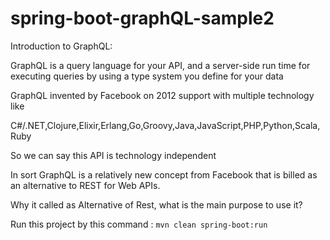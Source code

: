 # spring-boot-graphQL-sample2

Introduction to GraphQL:

GraphQL is a query language for your API, and a server-side run time for executing queries by using a type system you define for your data

GraphQL invented by Facebook on 2012 support with multiple technology like

C#/.NET,Clojure,Elixir,Erlang,Go,Groovy,Java,JavaScript,PHP,Python,Scala,Ruby

So we can say this API is technology independent

In sort GraphQL is a relatively new concept from Facebook that is billed as an alternative to REST for Web APIs.

Why it called as Alternative of Rest, what is the main purpose to use it?

Run this project by this command : `mvn clean spring-boot:run`
